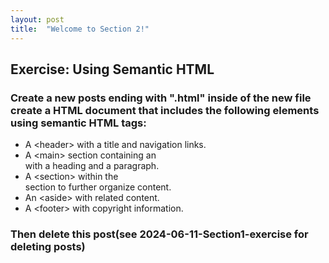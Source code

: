 ```yaml
---
layout: post
title:  "Welcome to Section 2!"
---
```


## Exercise: Using Semantic HTML

### Create a new posts ending with ".html" inside of the new file create a HTML document that includes the following elements using semantic HTML tags:

* A &lt;header> with a title and navigation links.
* A &lt;main> section containing an <article> with a heading and a paragraph.
* A &lt;section> within the <main> section to further organize content.
* An &lt;aside> with related content.
* A &lt;footer> with copyright information.

### Then delete this post(see 2024-06-11-Section1-exercise for deleting posts)

